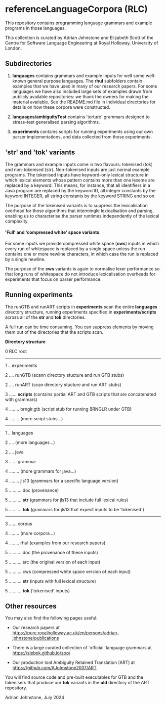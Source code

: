 # referenceLanguageCorpora (RLC)

This repository contains programming language grammars and example programs in those languages.

This collection is curated by Adrian Johnstone and Elizabeth Scott of the Centre for Software Language Engineering at Royal Holloway, University of London.

## Subdirectories

1. **languages** contains grammars and example inputs for well some well-known general purpose languages. The **rhul** subfolders contain examples that we have used in many of our research papers. For some languages we have also included large sets of examples drawn from publicly available repositories: we thank the owners for making the material available.
See the README.md file in individual directories for details on how these corpora were constructed.

2. **languages/ambiguityTest** contains 'torture' grammars designed to stress-test generalised parsing algorithms.

3. **experiments** contains scripts for running experiments using our own parser implementations, and data collected from those experiments.

## 'str' and 'tok' variants

The grammars and example inputs come in two flavours: tokenised (tok) and non-tokenised (str). Non-tokenised inputs are just normal example programs. The tokenised inputs have keyword-only lexical structure in which lexical elements whose pattern contains more than one lexeme are replaced by a keyword. This means, for instance, that all identifiers in a Java program are replaced by the keyword ID, all integer constants by the keyword INTEGER, all string constants by the keyword STRING and so on.

The purpose of the tokenised variants is to suppress the lexicalisation overhead for those algorithms that intermingle lexicalisation and parsing, enabling us to characterise the parser runtimes independently of the lexical complexity.

#### 'Full' and 'compressed white' space variants

For some inputs we provide compressed white space (**cws**) inputs in which every run of whitespace is replaced by a single space unless the run contains one or more newline characters, in which case the run is replaced by a single newline.

The purpose of the **cws** variants is again to normalise lexer performance so that long runs of whitespace do not introduce lexicalisation overheads for experiments that focus on parser performance. 

## Running experiments

The runGTB and runART scripts in **experiments** scan the entire **languages** directory structure, running experiments specified in **experiments/scripts** 	across all of the **str** and **tok** directories. 

A full run can be time consuming. You can suppress elements by moving them out of the directories that the scripts scan.

**Directory structure**

0 RLC root

---

1 .. experiments

2 .... runGTB (scann directory stucture and run GTB stubs)

2 .... runART  (scan directory stucture and run ART stubs)

3 ...... **scripts** (contains partial ART and GTB scripts that are concatenated with grammars)

4 ........ brnglr.gtb (script stub for running BRNGLR under GTB)

4 ........ (more script stubs...)

---

1 .. languages

2 .... (more languages...)

2 .... java

3 ...... grammar

4 ........ (more grammars for java...)

4 ........ jls13 (grammars for a specific language version)

5 .......... doc (provenance)

5 .......... **str** (grammars for jls13 that include full lexical rules)

5 .......... **tok** (grammars for jls13 that expect inputs to be 'tokenised')

---

3 ...... corpus

4 ........ (more corpora...)

4 ........ rhul (examples from our research papers)

5 .......... doc (the provenance of these inputs)

5 .......... src (the original version of each input)

5 .......... cws (compressed white space version of each input)

5 .......... **str** (inputs with full lexical structure)

5 .......... **tok** ('tokenised' inputs)

## Other resources
 
You may also find the following pages useful.

* Our research papers at https://pure.royalholloway.ac.uk/en/persons/adrian-johnstone/publications

* There is a large curated collection of 'official' language grammars at https://slebok.github.io/zoo/ 

* Our production tool Ambiguity Retained Translation (ART) at https://github.com/AJohnstone2007/ART

You will find source code and pre-built executables for GTB and the tokenisers that produce our **tok** variants in the **old** directory of the ART repository.

Adrian Johnstone, July 2024
